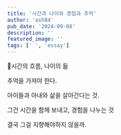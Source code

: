```yaml
---
title: '시간과 나이와 경험과 추억'
author: 'ash84'
pub_date: '2024-09-08'
description: ''
featured_image: ''
tags: [' ', 'essay']
---
```


시간의 흐름, 나이의 듦

추억을 가져야 한다. 

아이들과 아내와 삶을 살아간다는 것.

그건 시간을 함께 보내고, 경험을 나누는 것

결국 그걸 지향해야하지 않을까.
